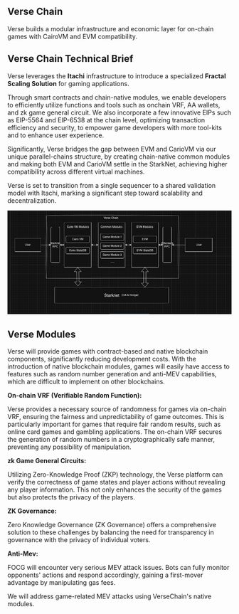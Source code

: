 ## Verse Chain

Verse builds a modular infrastructure and economic layer for on-chain games with CairoVM and EVM compatibility.

## Verse Chain Technical Brief

Verse leverages the **Itachi** infrastructure to introduce a specialized **Fractal Scaling Solution** for gaming applications.

Through smart contracts and chain-native modules, we enable developers to efficiently utilize functions and tools such as onchain VRF, AA wallets, and zk game general circuit. We also incorporate a few innovative EIPs such as EIP-5564 and EIP-6538 at the chain level, optimizing transaction efficiency and security, to empower game developers with more tool-kits and to enhance user experience.

Significantly, Verse bridges the gap between EVM and CarioVM via our unique parallel-chains structure, by creating chain-native common modules and making both EVM and CarioVM settle in the StarkNet, achieving higher compatibility across different virtual machines.

Verse is set to transition from a single sequencer to a shared validation model with Itachi, marking a significant step toward scalability and decentralization.

![image](docs/images/versechain_arch.jpg)  

## Verse Modules

Verse will provide games with contract-based and native blockchain components, significantly reducing development costs. With the introduction of native blockchain modules, games will easily have access to features such as random number generation and anti-MEV capabilities, which are difficult to implement on other blockchains.

**On-chain VRF (Verifiable Random Function):**

Verse provides a necessary source of randomness for games via on-chain VRF, ensuring the fairness and unpredictability of game outcomes. This is particularly important for games that require fair random results, such as online card games and gambling applications. The on-chain VRF secures the generation of random numbers in a cryptographically safe manner, preventing any possibility of manipulation.

**zk Game General Circuits:**

Utilizing Zero-Knowledge Proof (ZKP) technology, the Verse platform can verify the correctness of game states and player actions without revealing any player information. This not only enhances the security of the games but also protects the privacy of the players.

**ZK Governance:**

Zero Knowledge Governance (ZK Governance) offers a comprehensive solution to these challenges by balancing the need for transparency in governance with the privacy of individual voters.

**Anti-Mev:**

FOCG will encounter very serious MEV attack issues. Bots can fully monitor opponents' actions and respond accordingly, gaining a first-mover advantage by manipulating gas fees.

We will address game-related MEV attacks using VerseChain's native modules.
